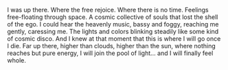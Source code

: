 I was up there. Where the free rejoice. Where there is no time. Feelings free-floating through space. A cosmic collective of souls that lost the shell of the ego. I could hear the heavenly music, bassy and foggy, reaching me gently, caressing me. The lights and colors blinking steadily like some kind of cosmic disco. And I knew at that moment that this is where I will go once I die. Far up there, higher than clouds, higher than the sun, where nothing reaches but pure energy, I will join the pool of light... and I will finally feel whole.